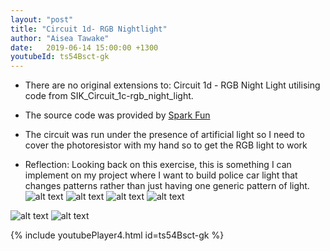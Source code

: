 ```yaml
---
layout: "post"
title: "Circuit 1d- RGB Nightlight"
author: "Aisea Tawake"
date:   2019-06-14 15:00:00 +1300
youtubeId: ts54Bsct-gk
---
```


* There are no original extensions to: Circuit 1d - RGB Night Light utilising code from SIK_Circuit_1c-rgb_night_light.

* The source code was provided by [Spark Fun](https://learn.sparkfun.com/tutorials/sparkfun-inventors-kit-experiment-guide---v40/circuit-1d-rgb-night-light)
   
* The circuit was run under the presence of artificial light so I need to cover the photoresistor with my hand so to get the RGB light to work

* Reflection: Looking back on this exercise, this is something I can implement on my project where I want to build police car light that changes patterns rather than just having
one generic pattern of light.
![alt text](http://kate.ict.op.ac.nz/~tawaab1/Embedded%20Systems%20Portfolio/images/d4.png "image")
![alt text](http://kate.ict.op.ac.nz/~tawaab1/Embedded%20Systems%20Portfolio/images/d41.png "image")
![alt text](http://kate.ict.op.ac.nz/~tawaab1/Embedded%20Systems%20Portfolio/images/d42.png "image")
![alt text](http://kate.ict.op.ac.nz/~tawaab1/Embedded%20Systems%20Portfolio/images/d43.png "image")

![alt text](http://kate.ict.op.ac.nz/~tawaab1/Embedded%20Systems%20Portfolio/images/c4.png "image")
![alt text](http://kate.ict.op.ac.nz/~tawaab1/Embedded%20Systems%20Portfolio/images/c4a.png "image")

{% include youtubePlayer4.html id=ts54Bsct-gk %}